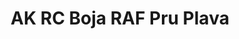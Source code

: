 ---
layout: product
title: "AK RC Boja RAF Pru Plava"
price: "330" 
desc: "Acrylic Laquer 10mL"
img_path: "/assets/img/RC297.jpg"
brand: "AK "
available: true
special_offer: false
new: false
soon: false
cat: "020000"
subcat: "020200"
subsubcat: "020201"
sifra: "RC297"
popular: true
---